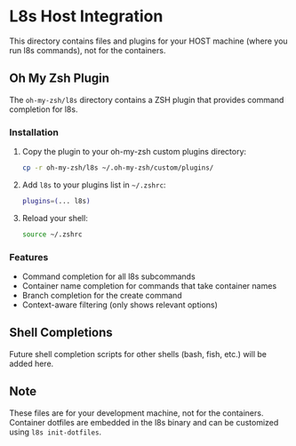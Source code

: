 # L8s Host Integration

This directory contains files and plugins for your HOST machine (where you run l8s commands), not for the containers.

## Oh My Zsh Plugin

The `oh-my-zsh/l8s` directory contains a ZSH plugin that provides command completion for l8s.

### Installation

1. Copy the plugin to your oh-my-zsh custom plugins directory:
   ```bash
   cp -r oh-my-zsh/l8s ~/.oh-my-zsh/custom/plugins/
   ```

2. Add `l8s` to your plugins list in `~/.zshrc`:
   ```bash
   plugins=(... l8s)
   ```

3. Reload your shell:
   ```bash
   source ~/.zshrc
   ```

### Features

- Command completion for all l8s subcommands
- Container name completion for commands that take container names
- Branch completion for the create command
- Context-aware filtering (only shows relevant options)

## Shell Completions

Future shell completion scripts for other shells (bash, fish, etc.) will be added here.

## Note

These files are for your development machine, not for the containers. Container dotfiles are embedded in the l8s binary and can be customized using `l8s init-dotfiles`.